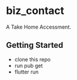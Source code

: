 # biz_contact

A Take Home Accessment.

## Getting Started

- clone this repo
- run pub get
- flutter run
